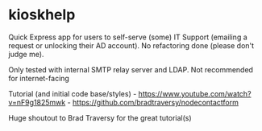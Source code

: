﻿# kioskhelp

Quick Express app for users to self-serve (some) IT Support (emailing a request or unlocking their AD account). No refactoring done (please don't judge me).

Only tested with internal SMTP relay server and LDAP. Not recommended for internet-facing

Tutorial (and initial code base/styles) - https://www.youtube.com/watch?v=nF9g1825mwk - https://github.com/bradtraversy/nodecontactform

Huge shoutout to Brad Traversy for the great tutorial(s)
